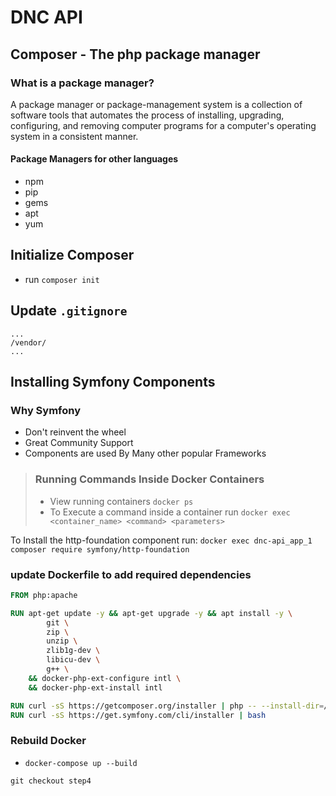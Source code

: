 # DNC API

## Composer - The php package manager

### What is a package manager?

A package manager or package-management system is a collection of software tools that automates the process of installing, upgrading, configuring, and removing computer programs for a computer's operating system in a consistent manner.

#### Package Managers for other languages

* npm
* pip
* gems
* apt
* yum

## Initialize Composer

* run `composer init`

## Update `.gitignore`

```
...
/vendor/
...
```

## Installing Symfony Components

### Why Symfony

* Don't reinvent the wheel
* Great Community Support
* Components are used By Many other popular Frameworks

> ### Running Commands Inside Docker Containers
> * View running containers `docker ps`
> * To Execute a command inside a container run `docker exec  <container_name> <command> <parameters>`


To Install the http-foundation component run: `docker exec dnc-api_app_1  composer require symfony/http-foundation`

### update Dockerfile to add required dependencies

```dockerfile
FROM php:apache

RUN apt-get update -y && apt-get upgrade -y && apt install -y \
        git \
        zip \
        unzip \
        zlib1g-dev \
        libicu-dev \
        g++ \
    && docker-php-ext-configure intl \
    && docker-php-ext-install intl

RUN curl -sS https://getcomposer.org/installer | php -- --install-dir=/usr/local/bin --filename=composer
RUN curl -sS https://get.symfony.com/cli/installer | bash
```

### Rebuild Docker 
* `docker-compose up --build`

`git checkout step4`
